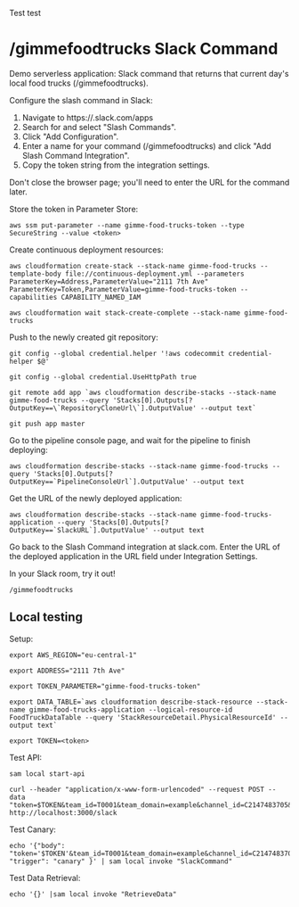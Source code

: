 Test test

# /gimmefoodtrucks Slack Command
Demo serverless application: Slack command that returns that current day's local food trucks (/gimmefoodtrucks).

Configure the slash command in Slack:
1. Navigate to https://<your-team-domain>.slack.com/apps
1. Search for and select "Slash Commands".
1. Click "Add Configuration".
1. Enter a name for your command (/gimmefoodtrucks) and click "Add Slash Command Integration".
1. Copy the token string from the integration settings.

Don't close the browser page; you'll need to enter the URL for the command later.

Store the token in Parameter Store:
```
aws ssm put-parameter --name gimme-food-trucks-token --type SecureString --value <token>
```

Create continuous deployment resources:
```
aws cloudformation create-stack --stack-name gimme-food-trucks --template-body file://continuous-deployment.yml --parameters ParameterKey=Address,ParameterValue="2111 7th Ave" ParameterKey=Token,ParameterValue=gimme-food-trucks-token --capabilities CAPABILITY_NAMED_IAM

aws cloudformation wait stack-create-complete --stack-name gimme-food-trucks
```

Push to the newly created git repository:
```
git config --global credential.helper '!aws codecommit credential-helper $@'

git config --global credential.UseHttpPath true

git remote add app `aws cloudformation describe-stacks --stack-name gimme-food-trucks --query 'Stacks[0].Outputs[?OutputKey==\`RepositoryCloneUrl\`].OutputValue' --output text`

git push app master
```

Go to the pipeline console page, and wait for the pipeline to finish deploying:
```
aws cloudformation describe-stacks --stack-name gimme-food-trucks --query 'Stacks[0].Outputs[?OutputKey==`PipelineConsoleUrl`].OutputValue' --output text
```

Get the URL of the newly deployed application:
```
aws cloudformation describe-stacks --stack-name gimme-food-trucks-application --query 'Stacks[0].Outputs[?OutputKey==`SlackURL`].OutputValue' --output text
```

Go back to the Slash Command integration at slack.com.  Enter the URL of the deployed application in the URL field under Integration Settings.

In your Slack room, try it out!
```
/gimmefoodtrucks
```

## Local testing

Setup:
```
export AWS_REGION="eu-central-1"

export ADDRESS="2111 7th Ave"

export TOKEN_PARAMETER="gimme-food-trucks-token"

export DATA_TABLE=`aws cloudformation describe-stack-resource --stack-name gimme-food-trucks-application --logical-resource-id FoodTruckDataTable --query 'StackResourceDetail.PhysicalResourceId' --output text`

export TOKEN=<token>
```

Test API:
```
sam local start-api

curl --header "application/x-www-form-urlencoded" --request POST --data "token=$TOKEN&team_id=T0001&team_domain=example&channel_id=C2147483705&channel_name=test&user_id=U2147483697&user_name=Steve&command=/gimmefoodtrucks" http://localhost:3000/slack
```

Test Canary:
```
echo '{"body": "token='$TOKEN'&team_id=T0001&team_domain=example&channel_id=C2147483705&channel_name=test&user_id=U2147483697&user_name=Steve&command=/gimmefoodtrucks", "trigger": "canary" }' | sam local invoke "SlackCommand"
```

Test Data Retrieval:
```
echo '{}' |sam local invoke "RetrieveData"
```